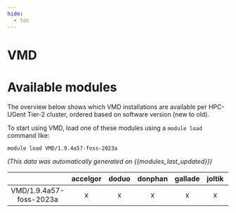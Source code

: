 ```yaml
---
hide:
  - toc
---
```


VMD
===

# Available modules


The overview below shows which VMD installations are available per HPC-UGent Tier-2 cluster, ordered based on software version (new to old).

To start using VMD, load one of these modules using a `module load` command like:

```shell
module load VMD/1.9.4a57-foss-2023a
```

*(This data was automatically generated on {{modules_last_updated}})*

| |accelgor|doduo|donphan|gallade|joltik|litleo|shinx|
| :---: | :---: | :---: | :---: | :---: | :---: | :---: | :---: |
|VMD/1.9.4a57-foss-2023a|x|x|x|x|x|x|x|
